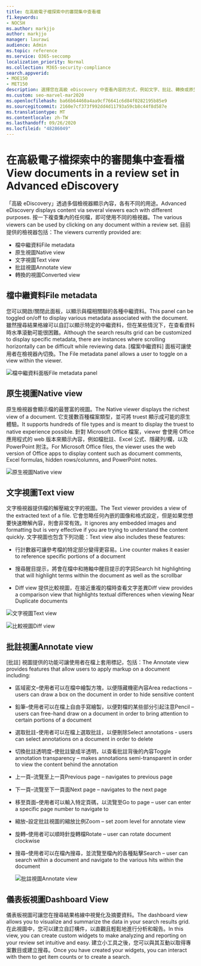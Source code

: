 ```yaml
---
title: 在高級電子檔探索中的審閱集中查看檔
f1.keywords:
- NOCSH
ms.author: markjjo
author: markjjo
manager: laurawi
audience: Admin
ms.topic: reference
ms.service: O365-seccomp
localization_priority: Normal
ms.collection: M365-security-compliance
search.appverid:
- MOE150
- MET150
description: 選擇您在高級 eDiscovery 中查看內容的方式，例如文字、批註、轉換或原生視圖。
ms.custom: seo-marvel-mar2020
ms.openlocfilehash: ba66b64460a4aa9cf76641c6d84f0282195b85e9
ms.sourcegitcommit: 2160e7cf373f992dd4d11793a59cb8c44f8d587e
ms.translationtype: MT
ms.contentlocale: zh-TW
ms.lasthandoff: 09/26/2020
ms.locfileid: "48286049"
---
```

# <a name="view-documents-in-a-review-set-in-advanced-ediscovery"></a><span data-ttu-id="3bde0-103">在高級電子檔探索中的審閱集中查看檔</span><span class="sxs-lookup"><span data-stu-id="3bde0-103">View documents in a review set in Advanced eDiscovery</span></span>

<span data-ttu-id="3bde0-104">「高級 eDiscovery」透過多個檢視器顯示內容，各有不同的用途。</span><span class="sxs-lookup"><span data-stu-id="3bde0-104">Advanced eDiscovery displays content via several viewers each with different purposes.</span></span> <span data-ttu-id="3bde0-105">按一下複查集內的任何檔，即可使用不同的檢視器。</span><span class="sxs-lookup"><span data-stu-id="3bde0-105">The various viewers can be used by clicking on any document within a review set.</span></span> <span data-ttu-id="3bde0-106">目前提供的檢視器包括：</span><span class="sxs-lookup"><span data-stu-id="3bde0-106">The viewers currently provided are:</span></span>

- <span data-ttu-id="3bde0-107">檔中繼資料</span><span class="sxs-lookup"><span data-stu-id="3bde0-107">File metadata</span></span>
- <span data-ttu-id="3bde0-108">原生視圖</span><span class="sxs-lookup"><span data-stu-id="3bde0-108">Native view</span></span>
- <span data-ttu-id="3bde0-109">文字視圖</span><span class="sxs-lookup"><span data-stu-id="3bde0-109">Text view</span></span>
- <span data-ttu-id="3bde0-110">批註視圖</span><span class="sxs-lookup"><span data-stu-id="3bde0-110">Annotate view</span></span>
- <span data-ttu-id="3bde0-111">轉換的視圖</span><span class="sxs-lookup"><span data-stu-id="3bde0-111">Converted view</span></span>

## <a name="file-metadata"></a><span data-ttu-id="3bde0-112">檔中繼資料</span><span class="sxs-lookup"><span data-stu-id="3bde0-112">File metadata</span></span>

<span data-ttu-id="3bde0-113">您可以開啟/關閉此面板，以顯示與檔相關聯的各種中繼資料。</span><span class="sxs-lookup"><span data-stu-id="3bde0-113">This panel can be toggled on/off to display various metadata associated with the document.</span></span> <span data-ttu-id="3bde0-114">雖然搜尋結果格線可以自訂以顯示特定的中繼資料，但在某些情況下，在查看資料時水準滾動可能很困難。</span><span class="sxs-lookup"><span data-stu-id="3bde0-114">Although the search results grid can be customized to display specific metadata, there are instances where scrolling horizontally can be difficult while reviewing data.</span></span> <span data-ttu-id="3bde0-115">[檔案中繼資料] 面板可讓使用者在檢視器內切換。</span><span class="sxs-lookup"><span data-stu-id="3bde0-115">The File metadata panel allows a user to toggle on a view within the viewer.</span></span>

![<span data-ttu-id="3bde0-116">檔中繼資料面板</span><span class="sxs-lookup"><span data-stu-id="3bde0-116">File metadata panel</span></span>
](../media/Reviewimage2.png)

## <a name="native-view"></a><span data-ttu-id="3bde0-117">原生視圖</span><span class="sxs-lookup"><span data-stu-id="3bde0-117">Native view</span></span>

<span data-ttu-id="3bde0-118">原生檢視器會顯示檔的最豐富的視圖。</span><span class="sxs-lookup"><span data-stu-id="3bde0-118">The Native viewer displays the richest view of a document.</span></span> <span data-ttu-id="3bde0-119">它支援數百種檔案類型，並可將 truest 顯示成可能的原生體驗。</span><span class="sxs-lookup"><span data-stu-id="3bde0-119">It supports hundreds of file types and is meant to display the truest to native experience possible.</span></span> <span data-ttu-id="3bde0-120">針對 Microsoft Office 檔案，viewer 會使用 Office 應用程式的 web 版本來顯示內容，例如檔批註、Excel 公式、隱藏列/欄，以及 PowerPoint 附注。</span><span class="sxs-lookup"><span data-stu-id="3bde0-120">For Microsoft Office files, the viewer uses the web version of Office apps to display content such as document comments, Excel formulas, hidden rows/columns, and PowerPoint notes.</span></span>

![<span data-ttu-id="3bde0-121">原生視圖</span><span class="sxs-lookup"><span data-stu-id="3bde0-121">Native view</span></span>
](../media/Reviewimage3.png)

## <a name="text-view"></a><span data-ttu-id="3bde0-122">文字視圖</span><span class="sxs-lookup"><span data-stu-id="3bde0-122">Text view</span></span>

<span data-ttu-id="3bde0-123">文字檢視器提供檔的解壓縮文字的視圖。</span><span class="sxs-lookup"><span data-stu-id="3bde0-123">The Text viewer provides a view of the extracted text of a file.</span></span> <span data-ttu-id="3bde0-124">它會忽略任何內嵌的圖像和格式設定，但是如果您想要快速瞭解內容，則會非常有效。</span><span class="sxs-lookup"><span data-stu-id="3bde0-124">It ignores any embedded images and formatting but is very effective if you are trying to understand the content quickly.</span></span> <span data-ttu-id="3bde0-125">文字視圖也包含下列功能：</span><span class="sxs-lookup"><span data-stu-id="3bde0-125">Text view also includes these features:</span></span>

  - <span data-ttu-id="3bde0-126">行計數器可讓參考檔的特定部分變得更容易。</span><span class="sxs-lookup"><span data-stu-id="3bde0-126">Line counter makes it easier to reference specific portions of a document</span></span>

  - <span data-ttu-id="3bde0-127">搜尋醒目提示，將會在檔中和捲軸中醒目提示的字詞</span><span class="sxs-lookup"><span data-stu-id="3bde0-127">Search hit highlighting that will highlight terms within the document as well as the scrollbar</span></span>

  - <span data-ttu-id="3bde0-128">Diff view 提供比較視圖，在接近重複的檔時查看文字差異</span><span class="sxs-lookup"><span data-stu-id="3bde0-128">Diff view provides a comparison view that highlights textual differences when viewing Near Duplicate documents</span></span>

![<span data-ttu-id="3bde0-129">文字視圖</span><span class="sxs-lookup"><span data-stu-id="3bde0-129">Text view</span></span>
](../media/Reviewimage4.png)

![<span data-ttu-id="3bde0-130">比較視圖</span><span class="sxs-lookup"><span data-stu-id="3bde0-130">Diff view</span></span>
](../media/Reviewimage5.png)

## <a name="annotate-view"></a><span data-ttu-id="3bde0-131">批註視圖</span><span class="sxs-lookup"><span data-stu-id="3bde0-131">Annotate view</span></span>

<span data-ttu-id="3bde0-132">[批註] 視圖提供的功能可讓使用者在檔上套用標記，包括：</span><span class="sxs-lookup"><span data-stu-id="3bde0-132">The Annotate view provides features that allow users to apply markup on a document including:</span></span>

  - <span data-ttu-id="3bde0-133">區域密文–使用者可以在檔中繪製方塊，以便隱藏機密內容</span><span class="sxs-lookup"><span data-stu-id="3bde0-133">Area redactions – users can draw a box on the document in order to hide sensitive content</span></span>

  - <span data-ttu-id="3bde0-134">鉛筆–使用者可以在檔上自由手寫繪製，以便對檔的某些部分引起注意</span><span class="sxs-lookup"><span data-stu-id="3bde0-134">Pencil – users can free-hand draw on a document in order to bring attention to certain portions of a document</span></span>

  - <span data-ttu-id="3bde0-135">選取批註-使用者可以在檔上選取批註，以便刪除</span><span class="sxs-lookup"><span data-stu-id="3bde0-135">Select annotations - users can select annotations on a document in order to delete</span></span>

  - <span data-ttu-id="3bde0-136">切換批註透明度–使批註變成半透明，以查看批註背後的內容</span><span class="sxs-lookup"><span data-stu-id="3bde0-136">Toggle annotation transparency – makes annotations semi-transparent in order to view the content behind the annotation</span></span>

  - <span data-ttu-id="3bde0-137">上一頁–流覽至上一頁</span><span class="sxs-lookup"><span data-stu-id="3bde0-137">Previous page – navigates to previous page</span></span>

  - <span data-ttu-id="3bde0-138">下一頁–流覽至下一頁面</span><span class="sxs-lookup"><span data-stu-id="3bde0-138">Next page – navigates to the next page</span></span>

  - <span data-ttu-id="3bde0-139">移至頁面–使用者可以輸入特定頁碼，以流覽至</span><span class="sxs-lookup"><span data-stu-id="3bde0-139">Go to page – user can enter a specific page number to navigate to</span></span>

  - <span data-ttu-id="3bde0-140">縮放–設定批註視圖的縮放比例</span><span class="sxs-lookup"><span data-stu-id="3bde0-140">Zoom – set zoom level for annotate view</span></span>

  - <span data-ttu-id="3bde0-141">旋轉–使用者可以順時針旋轉檔</span><span class="sxs-lookup"><span data-stu-id="3bde0-141">Rotate – user can rotate document clockwise</span></span>

  - <span data-ttu-id="3bde0-142">搜尋–使用者可以在檔內搜尋，並流覽至檔內的各種點擊</span><span class="sxs-lookup"><span data-stu-id="3bde0-142">Search – user can search within a document and navigate to the various hits within the document</span></span>
    
    ![<span data-ttu-id="3bde0-143">批註視圖</span><span class="sxs-lookup"><span data-stu-id="3bde0-143">Annotate view</span></span>
    ](../media/Reviewimage1.png)

## <a name="dashboard-view"></a><span data-ttu-id="3bde0-144">儀表板視圖</span><span class="sxs-lookup"><span data-stu-id="3bde0-144">Dashboard View</span></span> 
<span data-ttu-id="3bde0-145">儀表板視圖可讓您在搜尋結果格線中視覺化及摘要資料。</span><span class="sxs-lookup"><span data-stu-id="3bde0-145">The dashboard view allows you to visualize and summarize the data in your search results grid.</span></span> <span data-ttu-id="3bde0-146">在此視圖中，您可以建立自訂構件，以直觀且輕鬆地進行分析和報告。</span><span class="sxs-lookup"><span data-stu-id="3bde0-146">In this view, you can create custom widgets to make analyzing and reporting on your review set intuitive and easy.</span></span> <span data-ttu-id="3bde0-147">建立小工具之後，您可以與其互動以取得專案數目或建立搜尋。</span><span class="sxs-lookup"><span data-stu-id="3bde0-147">Once you have created your widgets, you can interact with them to get item counts or to create a search.</span></span> 
